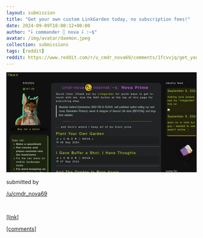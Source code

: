 ```yaml
---
layout: submission
title: "Get your own custom LinkGarden today, no subscription fees!"
date: 2024-09-09T18:00:12+00:00
author: "⸸ commander ░ nova ⸸ :~$"
avatar: /img/avatar/daemon.jpeg
collection: submissions
tags: [reddit]
reddit: https://www.reddit.com/r/u_cmdr_nova69/comments/1fcvvjq/get_your_own_custom_linkgarden_today_no/
---
```


<p></p><p><a href="https://www.reddit.com/r/u_cmdr_nova69/comments/1fcvvjq/get_your_own_custom_linkgarden_today_no/" target="_blank"> <img src="/assets/reddit_media/RoFChMS0SOiYBGS12IpG2PB4ghsnBb_9Tqn4h1K8GN4.jpg" alt="Get your own custom LinkGarden today, no subscription fees!" title="Get your own custom LinkGarden today, no subscription fees!"> </a></p><p></p><p>submitted by</p><p><a href="https://www.reddit.com/user/cmdr_nova69" target="_blank"> /u/cmdr_nova69 </a></p><p></p><p><br></p><p></p><p><span><a href="https://nova.mkultra.monster/linkgarden/for_you/" target="_blank">[link]</a></span></p><p></p><p><span><a href="https://www.reddit.com/r/u_cmdr_nova69/comments/1fcvvjq/get_your_own_custom_linkgarden_today_no/" target="_blank">[comments]</a></span></p><p></p>
